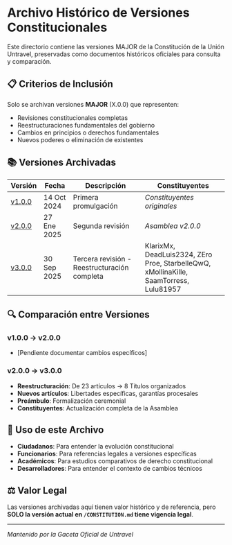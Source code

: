 # Archivo Histórico de Versiones Constitucionales

Este directorio contiene las versiones MAJOR de la Constitución de la Unión Untravel, preservadas como documentos históricos oficiales para consulta y comparación.

## 📋 **Criterios de Inclusión**

Solo se archivan versiones **MAJOR** (X.0.0) que representen:
- Revisiones constitucionales completas
- Reestructuraciones fundamentales del gobierno
- Cambios en principios o derechos fundamentales
- Nuevos poderes o eliminación de existentes

## 📚 **Versiones Archivadas**

| Versión | Fecha | Descripción | Constituyentes |
|---------|-------|-------------|----------------|
| [v1.0.0](v1.0.0-CONSTITUTION.md) | 14 Oct 2024 | Primera promulgación | *Constituyentes originales* |
| [v2.0.0](v2.0.0-CONSTITUTION.md) | 27 Ene 2025 | Segunda revisión | *Asamblea v2.0.0* |
| [v3.0.0](v3.0.0-CONSTITUTION.md) | 30 Sep 2025 | Tercera revisión - Reestructuración completa | KlarixMx, DeadLuis2324, ZEro Proe, StarbelleQwQ, xMollinaKille, SaamTorress, Lulu81957 |

## 🔍 **Comparación entre Versiones**

### v1.0.0 → v2.0.0
- [Pendiente documentar cambios específicos]

### v2.0.0 → v3.0.0
- **Reestructuración**: De 23 artículos → 8 Títulos organizados
- **Nuevos artículos**: Libertades específicas, garantías procesales
- **Preámbulo**: Formalización ceremonial
- **Constituyentes**: Actualización completa de la Asamblea

## 📖 **Uso de este Archivo**

- **Ciudadanos**: Para entender la evolución constitucional
- **Funcionarios**: Para referencias legales a versiones específicas
- **Académicos**: Para estudios comparativos de derecho constitucional
- **Desarrolladores**: Para entender el contexto de cambios técnicos

## ⚖️ **Valor Legal**

Las versiones archivadas aquí tienen valor histórico y de referencia, pero **SOLO la versión actual en `/CONSTITUTION.md` tiene vigencia legal**.

---

*Mantenido por la Gaceta Oficial de Untravel*